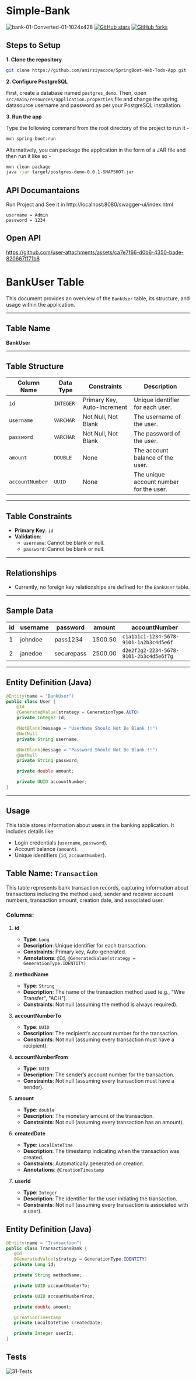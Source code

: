 # Simple-Bank
![bank-01-Converted-01-1024x428](https://github.com/user-attachments/assets/02e048d0-25ca-43b6-a0e9-4742c55dcc19)
[![GitHub stars](https://img.shields.io/github/stars/iampawan/FlutterExampleApps.svg?style=social&label=Star)](https://github.com/amirziyacode)
[![GitHub forks](https://img.shields.io/github/forks/iampawan/FlutterExampleApps.svg?style=social&label=Fork)](https://github.com/amirziyacode?tab=repositories)

## Steps to Setup

**1. Clone the repository**

```bash
git clone https://github.com/amirziyacode/SpringBoot-Web-Todo-App.git
```

**2. Configure PostgreSQL**

First, create a database named `postgres_demo`. Then, open `src/main/resources/application.properties` file and change the spring datasource username and password as per your PostgreSQL installation.

**3. Run the app**

Type the following command from the root directory of the project to run it -

```bash
mvn spring-boot:run
```

Alternatively, you can package the application in the form of a JAR file and then run it like so -

```bash
mvn clean package
java -jar target/postgres-demo-0.0.1-SNAPSHOT.jar
```

## API Documantaions
  
  Run Project and See it in  http://localhost:8080/swagger-ui/index.html 
  
  ```Text
  username = Admin
  password = 1234
  ```
## Open API




https://github.com/user-attachments/assets/ca7e7f66-d0b6-4350-bade-820667ff71b8






# BankUser Table

This document provides an overview of the `BankUser` table, its structure, and usage within the application.

---

## Table Name
**BankUser**

---

## Table Structure

| Column Name   | Data Type      | Constraints                        | Description                            |
|---------------|----------------|-------------------------------------|----------------------------------------|
| `id`          | `INTEGER`      | Primary Key, Auto-Increment         | Unique identifier for each user.       |
| `username`    | `VARCHAR`      | Not Null, Not Blank                | The username of the user.              |
| `password`    | `VARCHAR`      | Not Null, Not Blank                | The password of the user.              |
| `amount`      | `DOUBLE`       | None                               | The account balance of the user.       |
| `accountNumber` | `UUID`       | None                               | The unique account number for the user.|

---

## Table Constraints

- **Primary Key**: `id`
- **Validation**:
  - `username`: Cannot be blank or null.
  - `password`: Cannot be blank or null.

---

## Relationships
- Currently, no foreign key relationships are defined for the `BankUser` table.

---

## Sample Data

| id | username   | password     | amount | accountNumber                         |
|----|------------|--------------|--------|---------------------------------------|
| 1  | johndoe    | pass1234     | 1500.50 | `c1a1b1c1-1234-5678-9101-1a2b3c4d5e6f` |
| 2  | janedoe    | securepass   | 2500.00 | `d2e2f2g2-2234-5678-9101-2b3c4d5e6f7g` |

---

## Entity Definition (Java)

```java
@Entity(name = "BankUser")
public class User {
    @Id
    @GeneratedValue(strategy = GenerationType.AUTO)
    private Integer id;

    @NotBlank(message = "UserName Should Not Be Blank !!")
    @NotNull
    private String username;

    @NotBlank(message = "Password Should Not Be Blank !!")
    @NotNull
    private String password;

    private double amount;

    private UUID accountNumber;
}
```

---

## Usage

This table stores information about users in the banking application. It includes details like:
- Login credentials (`username`, `password`).
- Account balance (`amount`).
- Unique identifiers (`id`, `accountNumber`).

## Table Name: `Transaction`

This table represents bank transaction records, capturing information about transactions including the method used, sender and receiver account numbers, transaction amount, creation date, and associated user.

### Columns:

1. **id**
   - **Type**: `Long`
   - **Description**: Unique identifier for each transaction.
   - **Constraints**: Primary key, Auto-generated.
   - **Annotations**: `@Id`, `@GeneratedValue(strategy = GenerationType.IDENTITY)`

2. **methodName**
   - **Type**: `String`
   - **Description**: The name of the transaction method used (e.g., "Wire Transfer", "ACH").
   - **Constraints**: Not null (assuming the method is always required).

3. **accountNumberTo**
   - **Type**: `UUID`
   - **Description**: The recipient’s account number for the transaction.
   - **Constraints**: Not null (assuming every transaction must have a recipient).

4. **accountNumberFrom**
   - **Type**: `UUID`
   - **Description**: The sender’s account number for the transaction.
   - **Constraints**: Not null (assuming every transaction must have a sender).

5. **amount**
   - **Type**: `double`
   - **Description**: The monetary amount of the transaction.
   - **Constraints**: Not null (assuming every transaction has an amount).

6. **createdDate**
   - **Type**: `LocalDateTime`
   - **Description**: The timestamp indicating when the transaction was created.
   - **Constraints**: Automatically generated on creation.
   - **Annotations**: `@CreationTimestamp`

7. **userId**
   - **Type**: `Integer`
   - **Description**: The identifier for the user initiating the transaction.
   - **Constraints**: Not null (assuming every transaction is associated with a user).
  
 ## Entity Definition (Java) 
 
 ```java
@Entity(name = "Transaction")
public class TransactionsBank {
    @Id
    @GeneratedValue(strategy = GenerationType.IDENTITY)
    private Long id;

    private String methodName;

    private UUID accountNumberTo;

    private UUID accountNumberFrom;

    private double amount;

    @CreationTimestamp
    private LocalDateTime createdDate;

    private Integer userId;
}
```

## Tests
![31-Tests](https://github.com/user-attachments/assets/b327d859-e500-410a-90cc-842e1c9bd88b)





  

